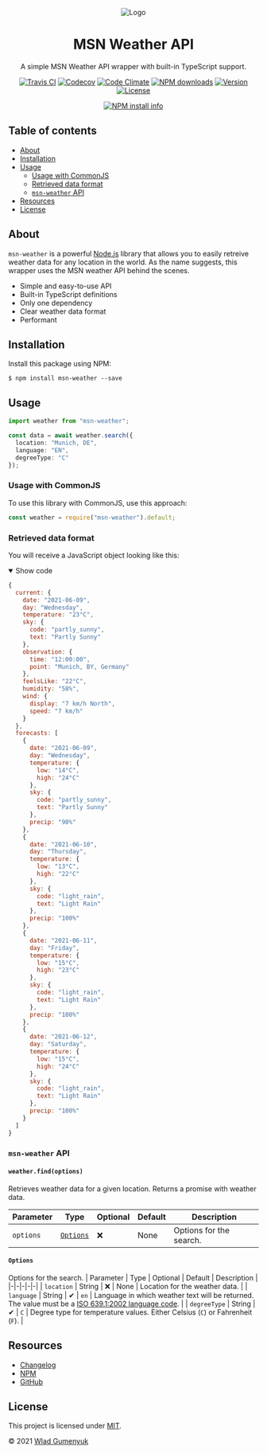 <div align="center">
  
  ![Logo](https://user-images.githubusercontent.com/50965068/121335236-b18be480-c91a-11eb-868b-db73675eb2ec.png)
  
  # MSN Weather API
  A simple MSN Weather API wrapper with built-in TypeScript support.
  
  [![Travis CI](https://img.shields.io/travis/com/wgumenyuk/msn-weather?label=Build&style=flat-square)](https://travis-ci.com/github/wgumenyuk/msn-weather)
  [![Codecov](https://img.shields.io/codecov/c/github/wgumenyuk/msn-weather?label=Coverage&logo=codecov&style=flat-square)](https://codecov.io/gh/wgumenyuk/msn-weather)
  [![Code Climate](https://img.shields.io/codeclimate/maintainability/wgumenyuk/msn-weather?label=Maintainability&logo=Code%20Climate&style=flat-square)](https://codeclimate.com/github/wgumenyuk/msn-weather)
  [![NPM downloads](https://img.shields.io/npm/dt/msn-weather?label=Downloads&style=flat-square)](https://www.npmjs.com/package/msn-weather)
  [![Version](https://img.shields.io/github/package-json/v/wgumenyuk/msn-weather?label=Version&style=flat-square)](https://github.com/wgumenyuk/msn-weather)
  [![License](https://img.shields.io/github/license/wgumenyuk/msn-weather?label=License&style=flat-square)](./LICENSE)
  
  [![NPM install info](https://nodei.co/npm/msn-weather.png?downloads=true&stars=true)](https://www.npmjs.com/package/msn-weather)
</div>

## Table of contents
- [About](#about)
- [Installation](#installation)
- [Usage](#usage)
  - [Usage with CommonJS](#usage-with-commonjs)
  - [Retrieved data format](#retrieved-data-format)
  - [`msn-weather` API](#msn-weather-api)
- [Resources](#resources)
- [License](#license)

## About
`msn-weather` is a powerful [Node.js](https://nodejs.org) library that allows you to easily retreive weather data for any location in the world.
As the name suggests, this wrapper uses the MSN weather API behind the scenes.

- Simple and easy-to-use API
- Built-in TypeScript definitions
- Only one dependency
- Clear weather data format
- Performant

## Installation
Install this package using NPM:

```
$ npm install msn-weather --save
```

## Usage
```typescript
import weather from "msn-weather";

const data = await weather.search({
  location: "Munich, DE",
  language: "EN",
  degreeType: "C"
});
```

### Usage with CommonJS
To use this library with CommonJS, use this approach:
```javascript
const weather = require("msn-weather").default;
```

### Retrieved data format
You will receive a JavaScript object looking like this:

<details open="open">
  <summary>Show code</summary>
  
  ```javascript
  {
    current: {
      date: "2021-06-09",
      day: "Wednesday",
      temperature: "23°C",
      sky: {
        code: "partly_sunny",      
        text: "Partly Sunny"        
      },
      observation: {
        time: "12:00:00",
        point: "Munich, BY, Germany"
      },
      feelsLike: "22°C",
      humidity: "58%",
      wind: {
        display: "7 km/h North",    
        speed: "7 km/h"
      }
    },
    forecasts: [
      {
        date: "2021-06-09",
        day: "Wednesday",
        temperature: {
          low: "14°C",
          high: "24°C"
        },
        sky: {
          code: "partly_sunny",
          text: "Partly Sunny"
        },
        precip: "90%"
      },
      {
        date: "2021-06-10",
        day: "Thursday",
        temperature: {
          low: "13°C",
          high: "22°C"
        },
        sky: {
          code: "light_rain",
          text: "Light Rain"
        },
        precip: "100%"
      },
      {
        date: "2021-06-11",
        day: "Friday",
        temperature: {
          low: "15°C",
          high: "23°C"
        },
        sky: {
          code: "light_rain",
          text: "Light Rain"
        },
        precip: "100%"
      },
      {
        date: "2021-06-12",
        day: "Saturday",
        temperature: {
          low: "15°C",
          high: "24°C"
        },
        sky: {
          code: "light_rain",
          text: "Light Rain"
        },
        precip: "100%"
      }
    ]
  }
  ```
</details>

### `msn-weather` API
#### `weather.find(options)`
Retrieves weather data for a given location. Returns a promise with weather data.

| Parameter | Type                  | Optional | Default | Description             |
|-----------|-----------------------|----------|---------|-------------------------|
| `options` | [`Options`](#options) | ❌       | None    | Options for the search. |

#### `Options`
Options for the search.
| Parameter | Type | Optional | Default | Description |
|-|-|-|-|-|
| `location` | String | ❌ | None | Location for the weather data. |
| `language` | String | ✔  | `en`  | Language in which weather text will be returned. The value must be a [ISO 639.1:2002 language code](https://en.wikipedia.org/wiki/ISO_639-1). |
| `degreeType` | String | ✔ | `C` | Degree type for temperature values. Either Celsius (`C`) or Fahrenheit (`F`). |

## Resources
- [Changelog](./CHANGELOG.md)
- [NPM](https://www.npmjs.com/package/msn-weather)
- [GitHub](https://wgithub/wgumenyuk/msn-weather)

## License
This project is licensed under [MIT](./LICENSE).

&copy; 2021 [Wlad Gumenyuk](https://github.com/wgumenyuk)
